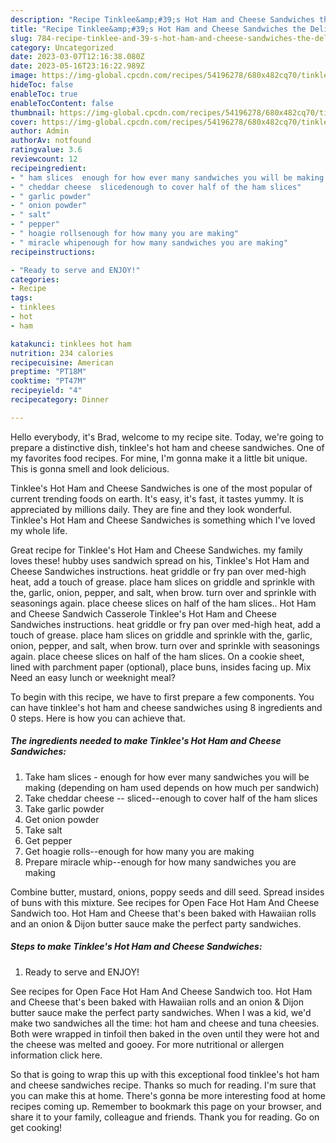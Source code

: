 ```yaml
---
description: "Recipe Tinklee&amp;#39;s Hot Ham and Cheese Sandwiches the Delicious}"
title: "Recipe Tinklee&amp;#39;s Hot Ham and Cheese Sandwiches the Delicious}"
slug: 784-recipe-tinklee-and-39-s-hot-ham-and-cheese-sandwiches-the-delicious
category: Uncategorized
date: 2023-03-07T12:16:38.080Z
date: 2023-05-16T23:16:22.989Z
image: https://img-global.cpcdn.com/recipes/54196278/680x482cq70/tinklees-hot-ham-and-cheese-sandwiches-recipe-main-photo.jpg
hideToc: false
enableToc: true
enableTocContent: false
thumbnail: https://img-global.cpcdn.com/recipes/54196278/680x482cq70/tinklees-hot-ham-and-cheese-sandwiches-recipe-main-photo.jpg
cover: https://img-global.cpcdn.com/recipes/54196278/680x482cq70/tinklees-hot-ham-and-cheese-sandwiches-recipe-main-photo.jpg
author: Admin
authorAv: notfound
ratingvalue: 3.6
reviewcount: 12
recipeingredient:
- " ham slices  enough for how ever many sandwiches you will be making depending on ham used depends on how much per sandwich"
- " cheddar cheese  slicedenough to cover half of the ham slices"
- " garlic powder"
- " onion powder"
- " salt"
- " pepper"
- " hoagie rollsenough for how many you are making"
- " miracle whipenough for how many sandwiches you are making"
recipeinstructions:

- "Ready to serve and ENJOY!"
categories:
- Recipe
tags:
- tinklees
- hot
- ham

katakunci: tinklees hot ham 
nutrition: 234 calories
recipecuisine: American
preptime: "PT18M"
cooktime: "PT47M"
recipeyield: "4"
recipecategory: Dinner

---
```



Hello everybody, it's Brad, welcome to my recipe site. Today, we're going to prepare a distinctive dish, tinklee&#39;s hot ham and cheese sandwiches. One of my favorites food recipes. For mine, I'm gonna make it a little bit unique. This is gonna smell and look delicious.

Tinklee&#39;s Hot Ham and Cheese Sandwiches is one of the most popular of current trending foods on earth. It's easy, it's fast, it tastes yummy. It is appreciated by millions daily. They are fine and they look wonderful. Tinklee&#39;s Hot Ham and Cheese Sandwiches is something which I've loved my whole life.

Great recipe for Tinklee&#39;s Hot Ham and Cheese Sandwiches. my family loves these! hubby uses sandwich spread on his, Tinklee&#39;s Hot Ham and Cheese Sandwiches instructions. heat griddle or fry pan over med-high heat, add a touch of grease. place ham slices on griddle and sprinkle with the, garlic, onion, pepper, and salt, when brow. turn over and sprinkle with seasonings again. place cheese slices on half of the ham slices.. Hot Ham and Cheese Sandwich Casserole Tinklee&#39;s Hot Ham and Cheese Sandwiches instructions. heat griddle or fry pan over med-high heat, add a touch of grease. place ham slices on griddle and sprinkle with the, garlic, onion, pepper, and salt, when brow. turn over and sprinkle with seasonings again. place cheese slices on half of the ham slices. On a cookie sheet, lined with parchment paper (optional), place buns, insides facing up. Mix Need an easy lunch or weeknight meal?


To begin with this recipe, we have to first prepare a few components. You can have tinklee&#39;s hot ham and cheese sandwiches using 8 ingredients and 0 steps. Here is how you can achieve that.

<!--inarticleads1-->

##### The ingredients needed to make Tinklee&#39;s Hot Ham and Cheese Sandwiches:

1. Take  ham slices - enough for how ever many sandwiches you will be making (depending on ham used depends on how much per sandwich)
1. Take  cheddar cheese -- sliced--enough to cover half of the ham slices
1. Take  garlic powder
1. Get  onion powder
1. Take  salt
1. Get  pepper
1. Get  hoagie rolls--enough for how many you are making
1. Prepare  miracle whip--enough for how many sandwiches you are making


Combine butter, mustard, onions, poppy seeds and dill seed. Spread insides of buns with this mixture. See recipes for Open Face Hot Ham And Cheese Sandwich too. Hot Ham and Cheese that&#39;s been baked with Hawaiian rolls and an onion &amp; Dijon butter sauce make the perfect party sandwiches. 

<!--inarticleads2-->

##### Steps to make Tinklee&#39;s Hot Ham and Cheese Sandwiches:


1. Ready to serve and ENJOY!

See recipes for Open Face Hot Ham And Cheese Sandwich too. Hot Ham and Cheese that&#39;s been baked with Hawaiian rolls and an onion &amp; Dijon butter sauce make the perfect party sandwiches. When I was a kid, we&#39;d make two sandwiches all the time: hot ham and cheese and tuna cheesies. Both were wrapped in tinfoil then baked in the oven until they were hot and the cheese was melted and gooey. For more nutritional or allergen information click here. 

So that is going to wrap this up with this exceptional food tinklee&#39;s hot ham and cheese sandwiches recipe. Thanks so much for reading. I'm sure that you can make this at home. There's gonna be more interesting food at home recipes coming up. Remember to bookmark this page on your browser, and share it to your family, colleague and friends. Thank you for reading. Go on get cooking!
